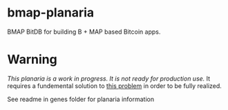 # bmap-planaria
BMAP BitDB for building B + MAP based Bitcoin apps.

# Warning
*This planaria is a work in progress. It is not ready for production use.*
It requires a fundemental solution to [this problem](https://github.com/interplanaria/planaria/issues/12) in order to be fully realized.

See readme in genes folder for planaria information
